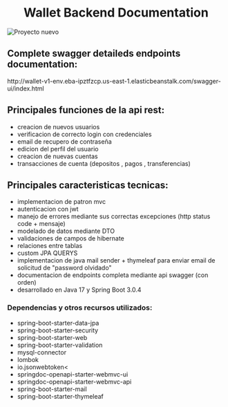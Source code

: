 <h1 align="center">Wallet Backend Documentation</h1>

![Proyecto nuevo](https://github.com/EzequielMassa/wallet-frontend-angular/assets/94617066/da130ae4-73d5-445b-aef9-333e6bb326aa)

<h2>Complete swagger detaileds endpoints documentation:</h2>
http://wallet-v1-env.eba-ipztfzcp.us-east-1.elasticbeanstalk.com/swagger-ui/index.html

<h2>Principales funciones de la api rest:</h2>
<ul>
  <li>
    creacion de nuevos usuarios
  </li>
   <li>
    verificacion de correcto login con credenciales
  </li>
   <li>
    email de recupero de contraseña
  </li>
   <li>
    edicion del perfil del usuario
  </li>
   <li>
    creacion de nuevas cuentas
  </li>
   <li>
    transacciones de cuenta (depositos , pagos , transferencias)
  </li>
</ul>

<h2>Principales caracteristicas tecnicas:</h2>
<ul>
  <li>
    implementacion de patron mvc
  </li>
  <li>
    autenticacion con jwt
  </li>
  <li>
    manejo de errores mediante sus correctas excepciones (http status code + mensaje)
  </li>
  <li>
   modelado de datos mediante DTO
  </li>
  <li>
   validaciones de campos de hibernate
  </li>
  <li>
   relaciones entre tablas
  </li>
  <li>
   custom JPA QUERYS
  </li>
    <li>
   implementacion de java mail sender + thymeleaf para enviar email de solicitud de "password olvidado"
  </li>
    </li>
    <li>
    documentacion de endpoints completa mediante api swagger (con orden)
  </li>
   </li>
    <li>
   desarrollado en Java 17 y Spring Boot 3.0.4
  </li>
</ul>

<h3>Dependencias y otros recursos utilizados:
</h3>
<ul>
    <li>
    spring-boot-starter-data-jpa
  </li>
     <li>
   spring-boot-starter-security
  </li>
       <li>
   spring-boot-starter-web
  </li>
    <li>
  spring-boot-starter-validation
  </li>
    <li>
    mysql-connector
  </li>
      <li>
   lombok
  </li>
  <li>
   io.jsonwebtoken<
  </li>
       <li>
 springdoc-openapi-starter-webmvc-ui
  </li>
      <li>
springdoc-openapi-starter-webmvc-api
  </li>
         <li>
spring-boot-starter-mail
  </li>
      <li>
spring-boot-starter-thymeleaf
  </li>
</ul>
